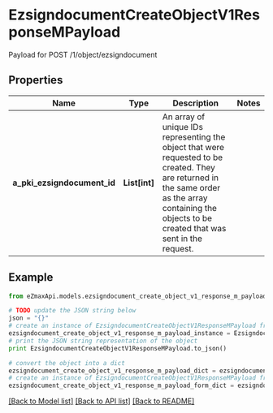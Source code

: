 # EzsigndocumentCreateObjectV1ResponseMPayload

Payload for POST /1/object/ezsigndocument

## Properties
Name | Type | Description | Notes
------------ | ------------- | ------------- | -------------
**a_pki_ezsigndocument_id** | **List[int]** | An array of unique IDs representing the object that were requested to be created.  They are returned in the same order as the array containing the objects to be created that was sent in the request. | 

## Example

```python
from eZmaxApi.models.ezsigndocument_create_object_v1_response_m_payload import EzsigndocumentCreateObjectV1ResponseMPayload

# TODO update the JSON string below
json = "{}"
# create an instance of EzsigndocumentCreateObjectV1ResponseMPayload from a JSON string
ezsigndocument_create_object_v1_response_m_payload_instance = EzsigndocumentCreateObjectV1ResponseMPayload.from_json(json)
# print the JSON string representation of the object
print EzsigndocumentCreateObjectV1ResponseMPayload.to_json()

# convert the object into a dict
ezsigndocument_create_object_v1_response_m_payload_dict = ezsigndocument_create_object_v1_response_m_payload_instance.to_dict()
# create an instance of EzsigndocumentCreateObjectV1ResponseMPayload from a dict
ezsigndocument_create_object_v1_response_m_payload_form_dict = ezsigndocument_create_object_v1_response_m_payload.from_dict(ezsigndocument_create_object_v1_response_m_payload_dict)
```
[[Back to Model list]](../README.md#documentation-for-models) [[Back to API list]](../README.md#documentation-for-api-endpoints) [[Back to README]](../README.md)


